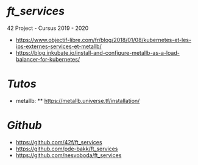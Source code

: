 # *ft_services*
42 Project - Cursus 2019 - 2020


* https://www.objectif-libre.com/fr/blog/2018/01/08/kubernetes-et-les-ips-externes-services-et-metallb/
* https://blog.inkubate.io/install-and-configure-metallb-as-a-load-balancer-for-kubernetes/

# *Tutos*
* metallb:
** https://metallb.universe.tf/installation/

# *Github*
* https://github.com/42f/ft_services
* https://github.com/pde-bakk/ft_services
* https://github.com/nesvoboda/ft_services